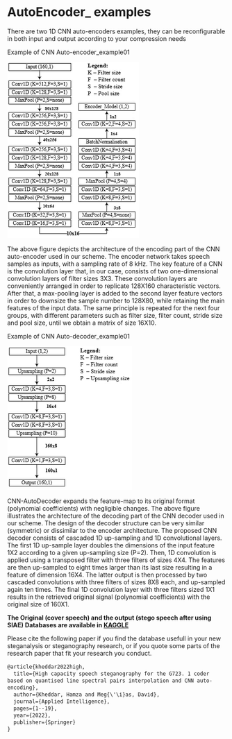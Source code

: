 # AutoEncoder_ examples


There are two 1D CNN auto-encoders examples, they can be reconfigurable in both input and output according to your compression needs  

Example of CNN Auto-encoder_example01

![](images/6.jpg)

The above figure depicts the architecture of the encoding part of the CNN auto-encoder used in our scheme. The encoder network takes speech samples as inputs, with a sampling rate of 8 kHz. The key feature of a CNN is the convolution layer that, in our case, consists of two one-dimensional convolution layers of filter sizes 3X3. These convolution layers are conveniently arranged in order to replicate 128X160 characteristic vectors. After that, a max-pooling layer is added to the second layer feature vectors in order to downsize the sample number to 128X80, while retaining the main features of the input data. The same principle is repeated for the next four groups, with different parameters such as filter size, filter count, stride size and pool size, until we obtain a matrix of size 16X10. 

Example of CNN Auto-decoder_example01

![](images/7.jpg)

CNN-AutoDecoder expands the feature-map to its original format (polynomial coefficients) with negligible changes. The above figure illustrates the architecture of the decoding part of the CNN decoder used in our scheme. The design of the decoder structure can be very similar (symmetric) or dissimilar to the encoder architecture. The proposed CNN decoder consists of cascaded 1D up-sampling and 1D convolutional layers. The first 1D up-sample layer doubles the dimensions of the input feature 1X2 according to a given up-sampling size (P=2). Then, 1D convolution is applied using a transposed filter with three filters of sizes 4X4. The features are then up-sampled to eight times larger than its last size resulting in a feature of dimension 16X4. The latter output is then processed by two cascaded convolutions with three filters of sizes 8X8 each, and up-sampled again ten times. The final 1D convolution layer with three filters sized 1X1 results in the retrieved original signal (polynomial coefficients) with the original size of 160X1.  


**The Original (cover speech) and the output (stego speech after using SIAE) Databases are available in [KAGGLE](www.kaggle.com/hamzakheddar/SIAE-DB-Speech)**

Please cite the following paper if you find the database usefull in your new steganalysis or steganography research, or if you quote some parts of the research paper that fit your research you conduct. 

```
@article{kheddar2022high,
  title={High capacity speech steganography for the G723. 1 coder based on quantised line spectral pairs interpolation and CNN auto-encoding},
  author={Kheddar, Hamza and Meg{\'\i}as, David},
  journal={Applied Intelligence},
  pages={1--19},
  year={2022},
  publisher={Springer}
}

```

